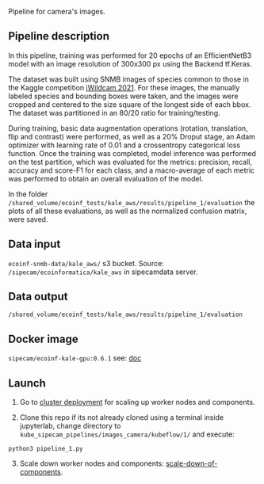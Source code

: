 Pipeline for camera's images.

## Pipeline description

In this pipeline, training was performed for 20 epochs of an EfficientNetB3 model with an image resolution of 300x300 px using the Backend tf.Keras.

The dataset was built using SNMB images of species common to those in the Kaggle competition [iWildcam 2021](https://www.kaggle.com/c/iwildcam2021-fgvc8). For these images, the manually labeled species and bounding boxes were taken, and the images were cropped and centered to the size square of the longest side of each bbox. The dataset was partitioned in an 80/20 ratio for training/testing.

During training, basic data augmentation operations (rotation, translation, flip and contrast) were performed, as well as a 20% Droput stage, an Adam optimizer with learning rate of 0.01 and a crossentropy categorical loss function. 
Once the training was completed, model inference was performed on the test partition, which was evaluated for the metrics: precision, recall, accuracy and score-F1 for each class, and a macro-average of each metric was performed to obtain an overall evaluation of the model.

In the folder `/shared_volume/ecoinf_tests/kale_aws/results/pipeline_1/evaluation` the plots of all these evaluations, as well as the normalized confusion matrix, were saved.

## Data input

`ecoinf-snmb-data/kale_aws/` s3 bucket. Source: `/sipecam/ecoinformatica/kale_aws` in sipecamdata server.

## Data output

`/shared_volume/ecoinf_tests/kale_aws/results/pipeline_1/evaluation`

## Docker image 

`sipecam/ecoinf-kale-gpu:0.6.1` see: [doc](https://github.com/CONABIO/kube_sipecam/tree/master/dockerfiles/ecoinf/gpu)

## Launch

1. Go to [cluster deployment](https://conabio.github.io/kube_sipecam/1.Deployment-of-Kubernetes-cluster-in-AWS.html#cluster-deployment) for scaling up worker nodes and components.

2. Clone this repo if its not already cloned using a terminal inside jupyterlab, change directory to `kube_sipecam_pipelines/images_camera/kubeflow/1/` and execute:

```
python3 pipeline_1.py
```

3. Scale down worker nodes and components: [scale-down-of-components](https://conabio.github.io/kube_sipecam/1.Deployment-of-Kubernetes-cluster-in-AWS.html#scale-down-of-components).

